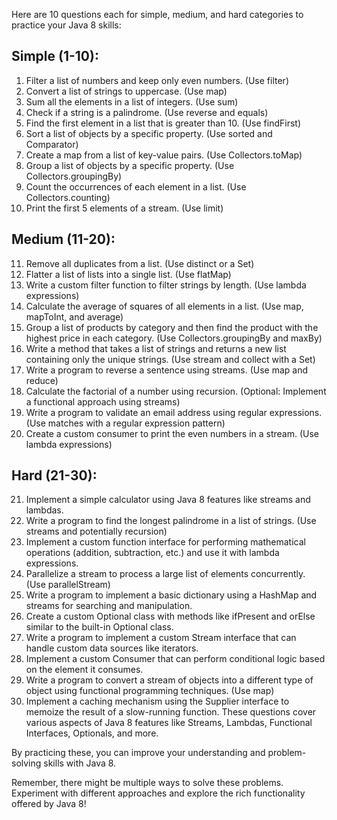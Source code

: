 Here are 10 questions each for simple, medium, and hard categories to practice your Java 8 skills:

Simple (1-10):
--------------
1. Filter a list of numbers and keep only even numbers. (Use filter)
2. Convert a list of strings to uppercase. (Use map)
3. Sum all the elements in a list of integers. (Use sum)
4. Check if a string is a palindrome. (Use reverse and equals)
5. Find the first element in a list that is greater than 10. (Use findFirst)
6. Sort a list of objects by a specific property. (Use sorted and Comparator)
7. Create a map from a list of key-value pairs. (Use Collectors.toMap)
8. Group a list of objects by a specific property. (Use Collectors.groupingBy)
9. Count the occurrences of each element in a list. (Use Collectors.counting)
10. Print the first 5 elements of a stream. (Use limit)

Medium (11-20):
---------------
11. Remove all duplicates from a list. (Use distinct or a Set)
12. Flatter a list of lists into a single list. (Use flatMap)
13. Write a custom filter function to filter strings by length. (Use lambda expressions)
14. Calculate the average of squares of all elements in a list. (Use map, mapToInt, and average)
15. Group a list of products by category and then find the product with the highest price in each category. (Use Collectors.groupingBy and maxBy)
16. Write a method that takes a list of strings and returns a new list containing only the unique strings. (Use stream and collect with a Set)
17. Write a program to reverse a sentence using streams. (Use map and reduce)
18. Calculate the factorial of a number using recursion. (Optional: Implement a functional approach using streams)
19. Write a program to validate an email address using regular expressions. (Use matches with a regular expression pattern)
20. Create a custom consumer to print the even numbers in a stream. (Use lambda expressions)

Hard (21-30):
-------------
21. Implement a simple calculator using Java 8 features like streams and lambdas.
22. Write a program to find the longest palindrome in a list of strings. (Use streams and potentially recursion)
23. Implement a custom function interface for performing mathematical operations (addition, subtraction, etc.) and use it with lambda expressions.
24. Parallelize a stream to process a large list of elements concurrently. (Use parallelStream)
25. Write a program to implement a basic dictionary using a HashMap and streams for searching and manipulation.
26. Create a custom Optional class with methods like ifPresent and orElse similar to the built-in Optional class.
27. Write a program to implement a custom Stream interface that can handle custom data sources like iterators.
28. Implement a custom Consumer that can perform conditional logic based on the element it consumes.
29. Write a program to convert a stream of objects into a different type of object using functional programming techniques. (Use map)
30. Implement a caching mechanism using the Supplier interface to memoize the result of a slow-running function.
These questions cover various aspects of Java 8 features like Streams, Lambdas, Functional Interfaces, Optionals, and more. 

By practicing these, you can improve your understanding and problem-solving skills with Java 8.

Remember, there might be multiple ways to solve these problems. Experiment with different approaches and explore the rich functionality offered by Java 8!